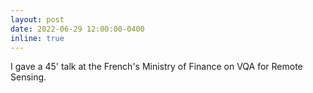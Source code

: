 ```yaml
---
layout: post
date: 2022-06-29 12:00:00-0400
inline: true
---
```


I gave a 45' talk at the French's Ministry of Finance on VQA for Remote Sensing.
